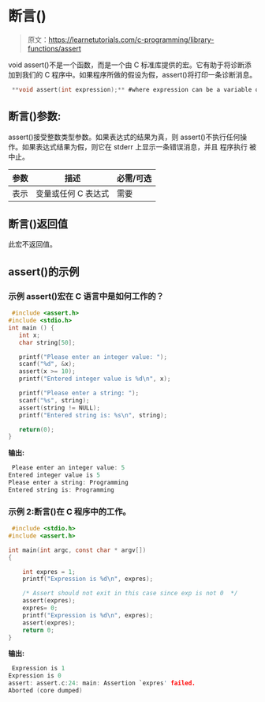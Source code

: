 # 断言()

> 原文：<https://learnetutorials.com/c-programming/library-functions/assert>

void assert()不是一个函数，而是一个由 C 标准库提供的宏。它有助于将诊断添加到我们的 C 程序中。如果程序所做的假设为假，assert()将打印一条诊断消息。

```c
 **void assert(int expression);** #where expression can be a variable or any C expression 

```

## 断言()参数:

assert()接受整数类型参数。如果表达式的结果为真，则 assert()不执行任何操作。如果表达式结果为假，则它在 stderr 上显示一条错误消息，并且  程序执行  被中止。

| 参数 | 描述 | 必需/可选 |
| --- | --- | --- |
| 表示 | 变量或任何 C 表达式 | 需要 |

## 断言()返回值

此宏不返回值。

## assert()的示例

### 示例 assert()宏在 C 语言中是如何工作的？

```c
 #include <assert.h>
#include <stdio.h>
int main () {
   int x;
   char string[50];

   printf("Please enter an integer value: ");
   scanf("%d", &x);
   assert(x >= 10);
   printf("Entered integer value is %d\n", x);

   printf("Please enter a string: ");
   scanf("%s", string);
   assert(string != NULL);
   printf("Entered string is: %s\n", string);

   return(0);
} 

```

**输出:**

```c
 Please enter an integer value: 5
Entered integer value is 5
Please enter a string: Programming
Entered string is: Programming 
```

### 示例 2:断言()在 C 程序中的工作。

```c
 #include <stdio.h>
#include <assert.h>

int main(int argc, const char * argv[])
{

    int expres = 1;
    printf("Expression is %d\n", expres);

    /* Assert should not exit in this case since exp is not 0  */
    assert(expres);
    expres= 0;
    printf("Expression is %d\n", expres);
    assert(expres);
    return 0;
} 

```

**输出:**

```c
 Expression is 1
Expression is 0
assert: assert.c:24: main: Assertion `expres' failed.
Aborted (core dumped) 
```